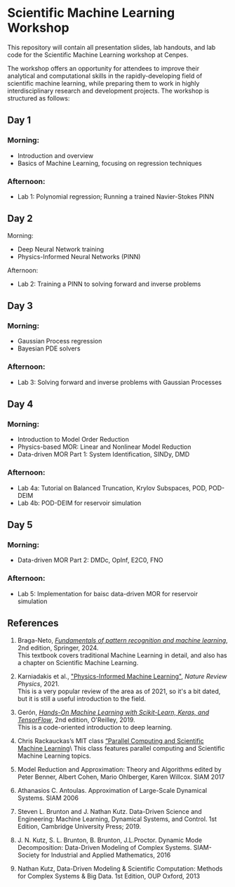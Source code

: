 # Scientific Machine Learning Workshop

This repository will contain all presentation slides, lab handouts, and lab code for the Scientific Machine Learning workshop at Cenpes. 

The workshop offers an opportunity for attendees to improve their analytical and computational skills in the rapidly-developing field of scientific machine learning, while preparing them to work in highly interdisciplinary research and development projects. The workshop is structured as follows:

## Day 1
### Morning: 
- Introduction and overview
- Basics of Machine Learning, focusing on regression techniques

### Afternoon:
- Lab 1: Polynomial regression; Running a trained Navier-Stokes PINN

## Day 2
Morning:
- Deep Neural Network training
- Physics-Informed Neural Networks (PINN)

Afternoon:
- Lab 2: Training a PINN to solving forward and inverse problems

## Day 3
### Morning:
- Gaussian Process regression
- Bayesian PDE solvers

### Afternoon:
- Lab 3: Solving forward and inverse problems with Gaussian Processes

## Day 4
### Morning:
- Introduction to Model Order Reduction 
- Physics-based MOR: Linear and Nonlinear Model Reduction
- Data-driven MOR Part 1: System Identification, SINDy, DMD 

### Afternoon:
- Lab 4a: Tutorial on Balanced Truncation, Krylov Subspaces, POD, POD-DEIM
- Lab 4b: POD-DEIM for reservoir simulation

## Day 5
### Morning:
- Data-driven MOR Part 2: DMDc, OpInf, E2C0, FNO

### Afternoon:
- Lab 5: Implementation for  baisc data-driven MOR for reservoir simulation

## References
1. Braga-Neto, [_Fundamentals of pattern recognition and machine learning_](https://braganeto.engr.tamu.edu/book-website-2nd-edition/), 2nd edition, Springer, 2024.\
This textbook covers traditional Machine Learning in detail, and also has a chapter on Scientific Machine Learning.

2. Karniadakis et al., ["Physics-Informed Machine Learning"](https://www.nature.com/articles/s42254-021-00314-5), _Nature Review Physics_, 2021.\
This is a very popular review of the area as of 2021, so it's a bit dated, but it is still a useful introduction to the field.

3. Gerón, [_Hands-On Machine Learning with Scikit-Learn, Keras, and TensorFlow_](https://www.oreilly.com/library/view/hands-on-machine-learning/9781492032632/), 2nd edition, O'Reilley, 2019.\
This is a code-oriented introduction to deep learning.

4. Chris Rackauckas’s MIT class [“Parallel Computing and Scientific Machine Learning](https://github.com/mitmath/18337)\ 
This class features parallel computing and Scientific Machine Learning topics. 

5. Model Reduction and Approximation: Theory and Algorithms edited by Peter Benner, Albert Cohen, Mario Ohlberger, Karen Willcox. SIAM 2017

6. Athanasios C. Antoulas.  Approximation of Large-Scale Dynamical Systems. SIAM 2006 

7.  Steven L. Brunton and J. Nathan Kutz.   Data-Driven Science and Engineering: Machine Learning, Dynamical Systems, and Control. 1st Edition, Cambridge University Press; 2019.
   
9.  J. N. Kutz, S. L. Brunton, B. Brunton, J.L.Proctor. Dynamic Mode Decomposition: Data-Driven Modeling of Complex Systems.  SIAM-Society for Industrial and Applied Mathematics, 2016

10. Nathan Kutz,  Data-Driven Modeling & Scientific Computation: Methods for Complex Systems & Big Data.  1st Edition, OUP Oxford, 2013
